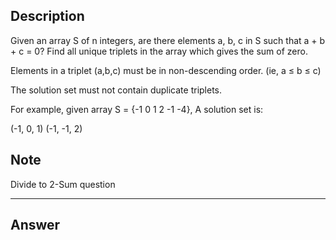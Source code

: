 ## Description
Given an array S of n integers, are there elements a, b, c in S such that a + b + c = 0? Find all unique triplets in the array which gives the sum of zero.

Elements in a triplet (a,b,c) must be in non-descending order. (ie, a ≤ b ≤ c)

The solution set must not contain duplicate triplets.


For example, given array S = {-1 0 1 2 -1 -4}, A solution set is:

(-1, 0, 1)
(-1, -1, 2)

## Note

Divide to 2-Sum question

<hr>

## Answer